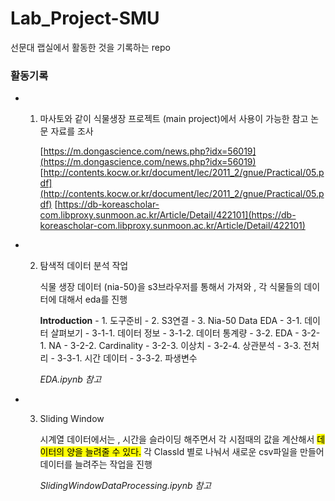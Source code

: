 # Lab_Project-SMU
선문대 랩실에서 활동한 것을 기록하는 repo

### 활동기록
  - 1. 마사토와 같이 식물생장 프로젝트 (main project)에서 사용이 가능한 참고 논문 자료를 조사

       [https://m.dongascience.com/news.php?idx=56019](https://m.dongascience.com/news.php?idx=56019)
       [http://contents.kocw.or.kr/document/lec/2011_2/gnue/Practical/05.pdf](http://contents.kocw.or.kr/document/lec/2011_2/gnue/Practical/05.pdf)
       [https://db-koreascholar-com.libproxy.sunmoon.ac.kr/Article/Detail/422101](https://db-koreascholar-com.libproxy.sunmoon.ac.kr/Article/Detail/422101)

  - 2. 탐색적 데이터 분석 작업

       식물 생장 데이터 (nia-50)을 s3브라우저를 통해서 가져와 , 각 식물들의 데이터에 대해서 eda를 진행

         <b>Introduction</b>
           - 1. 도구준비
           - 2. S3연결
           - 3. Nia-50 Data EDA
             - 3-1. 데이터 살펴보기
               - 3-1-1. 데이터 정보
               - 3-1-2. 데이터 통계량
             - 3-2. EDA
               - 3-2-1. NA
               - 3-2-2. Cardinality
               - 3-2-3. 이상치
               - 3-2-4. 상관분석
             - 3-3. 전처리
               - 3-3-1. 시간 데이터
               - 3-3-2. 파생변수

        _EDA.ipynb 참고_

  - 3. Sliding Window

       시계열 데이터에서는 , 시간을 슬라이딩 해주면서 각 시점때의 값을 계산해서 <mark>데이터의 양을 늘려줄 수 있다.</mark>
       각 ClassId 별로 나눠서 새로운 csv파일을 만들어 데이터를 늘려주는 작업을 진행

        _SlidingWindowDataProcessing.ipynb 참고_
